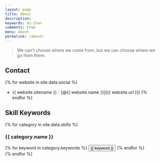 ```yaml
---
layout: page
title: About
description: 
keywords: Xu Chen
comments: true
menu: About
permalink: /about/
---
```


> We can't choose where we come from, but we can choose where we go from there.

## Contact

{% for website in site.data.social %}
* {{ website.sitename }}：[@{{ website.name }}]({{ website.url }})
{% endfor %}

## Skill Keywords

{% for category in site.data.skills %}
### {{ category.name }}
<div class="btn-inline">
{% for keyword in category.keywords %}
<button class="btn btn-outline" type="button">{{ keyword }}</button>
{% endfor %}
</div>
{% endfor %}
